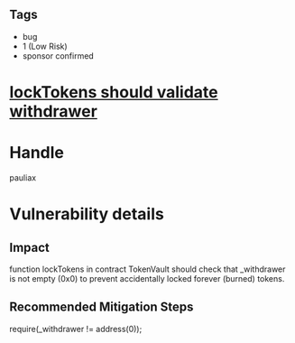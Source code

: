 ## Tags

- bug
- 1 (Low Risk)
- sponsor confirmed

# [lockTokens should validate withdrawer](https://github.com/code-423n4/2021-09-sushimiso-findings/issues/92) 

# Handle

pauliax


# Vulnerability details

## Impact
function lockTokens in contract TokenVault should check that _withdrawer is not empty (0x0) to prevent accidentally locked forever (burned) tokens.

## Recommended Mitigation Steps
require(_withdrawer != address(0));

